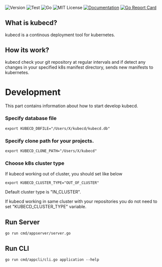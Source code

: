 ![Version](https://img.shields.io/badge/version-0.0.1-orange.svg)
![Test](https://github.com/bdemirpolat/kubecd/actions/workflows/kubecd.yml/badge.svg)
![Go](https://img.shields.io/github/go-mod/go-version/bdemirpolat/kubecd)
![MIT License](https://img.shields.io/github/license/bdemirpolat/kubecd)
[![Documentation](https://godoc.org/github.com/bdemirpolat/kubecd?status.svg)](https://pkg.go.dev/github.com/bdemirpolat/kubecd)
[![Go Report Card](https://goreportcard.com/badge/github.com/bdemirpolat/kubecd)](https://goreportcard.com/report/github.com/bdemirpolat/kubecd)

## What is kubecd?
kubecd is a continous deployment tool for kubernetes.

## How its work?
kubecd check your git repository at regular intervals and
if detect any changes in your specified k8s manifest directory, sends new manifests to kubernetes.




# Development
This part contains information about how to start develop kubecd. 

### Specify database file
```
export KUBECD_DBFILE="/Users/X/kubecd/kubecd.db"
```

### Specify clone path for your projects.
```
export KUBECD_CLONE_PATH="/Users/X/kubecd"
```

### Choose k8s cluster type
If kubecd working out of cluster, you should set like below
```
export KUBECD_CLUSTER_TYPE="OUT_OF_CLUSTER"
```

Default cluster type is "IN_CLUSTER". 

If kubecd working in same cluster with your repositories you do not need to set "KUBECD_CLUSTER_TYPE" variable. 


## Run Server
```
go run cmd/appserver/server.go
```

## Run CLI
```
go run cmd/appcli/cli.go application --help
```



